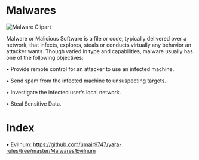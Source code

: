 # Malwares
![Malware Clipart](https://i.ibb.co/ZfFgmYX/download.jpg)

Malware or Malicious Software is a file or code, typically delivered over a network, that infects, explores, steals or conducts virtually any behavior an attacker wants. Though varied in type and capabilities, malware usually has one of the following objectives:

   • Provide remote control for an attacker to use an infected machine.
    
   • Send spam from the infected machine to unsuspecting targets.
    
   • Investigate the infected user’s local network.
    
   • Steal Sensitive Data.

# Index

• Evilnum: https://github.com/umair9747/yara-rules/tree/master/Malwares/Evilnum
